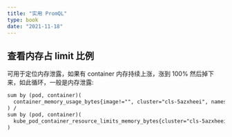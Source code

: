 ```yaml
---
title: "实用 PromQL"
type: book
date: "2021-11-18"
---
```


## 查看内存占 limit 比例

可用于定位内存泄露，如果有 container 内存持续上涨，涨到 100% 然后掉下来，如此循环，一般是内存泄露:

```txt
sum by (pod, container)(
  container_memory_usage_bytes{image!="", cluster="cls-5azxheei", namespace="prod", pod=~"nginx-.+"}
) /
sum by (pod, container)(
  kube_pod_container_resource_limits_memory_bytes{cluster="cls-5azxheei", namespace="prod", pod=~"nginx-.+"}
)
```
